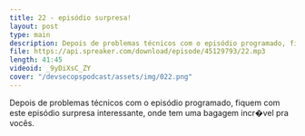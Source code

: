 ```yaml
---
title: 22 - episódio surpresa!
layout: post
type: main
description: Depois de problemas técnicos com o episódio programado, fiquem com este episódio surpresa interessante, onde tem uma bagagem incr�vel pra vocês.
file: https://api.spreaker.com/download/episode/45129793/22.mp3
length: 41:45
videoid: _9yDiXsC_ZY
cover: "/devsecopspodcast/assets/img/022.png"
---
```


Depois de problemas técnicos com o episódio programado, fiquem com este episódio surpresa interessante, onde tem uma bagagem incr�vel pra vocês.